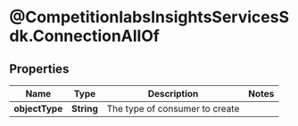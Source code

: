 # @CompetitionlabsInsightsServicesSdk.ConnectionAllOf

## Properties

Name | Type | Description | Notes
------------ | ------------- | ------------- | -------------
**objectType** | **String** | The type of consumer to create | 


